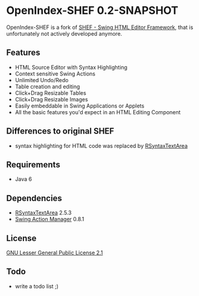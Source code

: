 # OpenIndex-SHEF 0.2-SNAPSHOT
OpenIndex-SHEF is a fork of [SHEF - Swing HTML Editor Framework](http://shef.sourceforge.net/), that is unfortunately not actively developed anymore.

## Features
* HTML Source Editor with Syntax Highlighting
* Context sensitive Swing Actions
* Unlimited Undo/Redo
* Table creation and editing
* Click+Drag Resizable Tables
* Click+Drag Resizable Images
* Easily embeddable in Swing Applications or Applets
* All the basic features you'd expect in an HTML Editing Component

## Differences to original SHEF
* syntax highlighting for HTML code was replaced by [RSyntaxTextArea](http://fifesoft.com/rsyntaxtextarea/)

## Requirements
* Java 6

## Dependencies
* [RSyntaxTextArea](http://fifesoft.com/rsyntaxtextarea/) 2.5.3
* [Swing Action Manager](https://java.net/projects/sam) 0.8.1

## License
[GNU Lesser General Public License 2.1](http://www.gnu.org/licenses/lgpl-2.1-standalone.html)

## Todo
* write a todo list ;)
